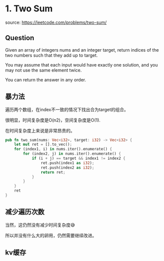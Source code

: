 # 1. Two Sum

source: <https://leetcode.com/problems/two-sum/>

## Question

Given an array of integers nums and an integer target, return indices of the two numbers such that they add up to target.

You may assume that each input would have exactly one solution, and you may not use the same element twice.

You can return the answer in any order.

## 暴力法

遍历两个数组，在index不一致的情况下找出合为target的组合。

很明显，时间复杂度是O(n2)，空间复杂度是O(1).

在时间复杂度上来说是非常昂贵的。

```rs
pub fn two_sum(nums: Vec<i32>, target: i32) -> Vec<i32> {
    let mut ret = [].to_vec();
    for (index1, i) in nums.iter().enumerate() {
        for (index2, j) in nums.iter().enumerate() {
            if (i + j) == target && index1 != index2 {
                ret.push(index1 as i32);
                ret.push(index2 as i32);
                return ret;
            }
        }
    }
    ret
}
```

## 减少遍历次数



当然，这仍然没有减少时间复杂度😅

所以并没有什么大的卵用，仍然需要继续改进。

## kv缓存
